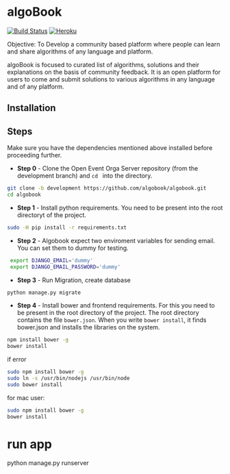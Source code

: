 # algoBook

[![Build Status](https://travis-ci.org/algobook/algoBook.svg?branch=master)](https://travis-ci.org/algobook/algoBook)
[![Heroku](https://heroku-badge.herokuapp.com/?app=algobook)](http://algobook.herokuapp.com)


Objective:
To Develop a community based platform where people can learn and share algorithms of any language and platform.

algoBook is focused to curated list of algorithms, solutions and their explanations on the basis of community feedback. It is an open platform for users to come and submit solutions to various algorithms in any language and of any platform.

## Installation
## Steps

Make sure you have the dependencies mentioned above installed before proceeding further.

* **Step 0** - Clone the Open Event Orga Server repository (from the development branch) and ```cd ``` into the directory.
```sh
git clone -b development https://github.com/algobook/algobook.git
cd algobook
```


* **Step 1** - Install python requirements. You need to be present into the root directoryt  of the project.

```sh
sudo -H pip install -r requirements.txt
```
* **Step 2** - Algobook expect two enviroment variables for sending email. You can set them to dummy for testing.

```sh
 export DJANGO_EMAIL='dummy'
 export DJANGO_EMAIL_PASSWORD='dummy'
```
* **Step 3** - Run Migration, create database

```sh
python manage.py migrate
```
* **Step 4** - Install bower and frontend requirements. For this you need to be present in the root directory of the project. The root directory contains the file ```bower.json```. When you write ```bower install```, it finds bower.json and installs the libraries on the system.

```sh
npm install bower -g
bower install
```

if error
```sh
sudo npm install bower -g
sudo ln -s /usr/bin/nodejs /usr/bin/node
sudo bower install
```

for mac user:
```sh
sudo npm install bower -g
bower install
```
# run app
python manage.py runserver
